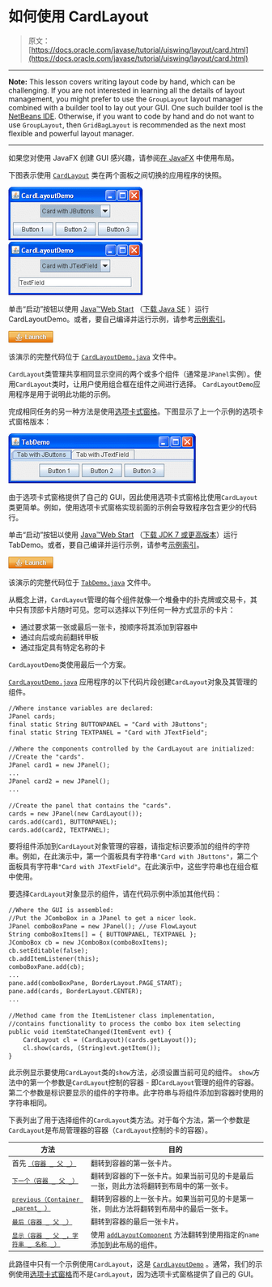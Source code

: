 # 如何使用 CardLayout

> 原文： [https://docs.oracle.com/javase/tutorial/uiswing/layout/card.html](https://docs.oracle.com/javase/tutorial/uiswing/layout/card.html)

* * *

**Note:** This lesson covers writing layout code by hand, which can be challenging. If you are not interested in learning all the details of layout management, you might prefer to use the `GroupLayout` layout manager combined with a builder tool to lay out your GUI. One such builder tool is the [NetBeans IDE](../learn/index.html). Otherwise, if you want to code by hand and do not want to use `GroupLayout`, then `GridBagLayout` is recommended as the next most flexible and powerful layout manager.

* * *

如果您对使用 JavaFX 创建 GUI 感兴趣，请参阅[在 JavaFX](https://docs.oracle.com/javase/8/javafx/layout-tutorial/index.html) 中使用布局。

下图表示使用 [`CardLayout`](https://docs.oracle.com/javase/8/docs/api/java/awt/CardLayout.html) 类在两个面板之间切换的应用程序的快照。

![A snapshot of CardLayoutDemo](img/26aec8afefd1f2f5326323d57942ca0a.jpg) ![Another snapshot of CardLayoutDemo](img/3b53a2bceda4ff23a72ba9b204c40c0b.jpg)

单击“启动”按钮以使用 [Java™Web Start](http://www.oracle.com/technetwork/java/javase/javawebstart/index.html) （[下载 Java SE](http://www.oracle.com/technetwork/java/javase/downloads/index.html) ）运行 CardLayoutDemo。或者，要自己编译并运行示例，请参考[示例索引](../examples/layout/index.html#CardLayoutDemo)。

[![Launches the CardLayoutDemo application](img/4707a69a17729d71c56b2bdbbb4cc61c.jpg)](https://docs.oracle.com/javase/tutorialJWS/samples/uiswing/CardLayoutDemoProject/CardLayoutDemo.jnlp)

该演示的完整代码位于 [`CardLayoutDemo.java`](../examples/layout/CardLayoutDemoProject/src/layout/CardLayoutDemo.java) 文件中。

`CardLayout`类管理共享相同显示空间的两个或多个组件（通常是`JPanel`实例）。使用`CardLayout`类时，让用户使用组合框在组件之间进行选择。 `CardLayoutDemo`应用程序是用于说明此功能的示例。

完成相同任务的另一种方法是使用[选项卡式窗格](../components/tabbedpane.html)。下图显示了上一个示例的选项卡式窗格版本：

![A snapshot of TabDemo](img/0da84c9eda881e73f8a254ae9ab6f61c.jpg)

由于选项卡式窗格提供了自己的 GUI，因此使用选项卡式窗格比使用`CardLayout`类更简单。例如，使用选项卡式窗格实现前面的示例会导致程序包含更少的代码行。

单击“启动”按钮以使用 [Java™Web Start](http://www.oracle.com/technetwork/java/javase/javawebstart/index.html) （[下载 JDK 7 或更高版本](http://www.oracle.com/technetwork/java/javase/downloads/index.html)）运行 TabDemo。或者，要自己编译并运行示例，请参考[示例索引](../examples/layout/index.html#TabDemo)。

[![Launches the TabDemo application](img/4707a69a17729d71c56b2bdbbb4cc61c.jpg)](https://docs.oracle.com/javase/tutorialJWS/samples/uiswing/TabDemoProject/TabDemo.jnlp)

该演示的完整代码位于 [`TabDemo.java`](../examples/layout/TabDemoProject/src/layout/TabDemo.java) 文件中。

从概念上讲，`CardLayout`管理的每个组件就像一个堆叠中的扑克牌或交易卡，其中只有顶部卡片随时可见。您可以选择以下列任何一种方式显示的卡片：

*   通过要求第一张或最后一张卡，按顺序将其添加到容器中
*   通过向后或向前翻转甲板
*   通过指定具有特定名称的卡

`CardLayoutDemo`类使用最后一个方案。

[`CardLayoutDemo.java`](../examples/layout/CardLayoutDemoProject/src/layout/CardLayoutDemo.java) 应用程序的以下代码片段创建`CardLayout`对象及其管理的组件。

```
//Where instance variables are declared:
JPanel cards;
final static String BUTTONPANEL = "Card with JButtons";
final static String TEXTPANEL = "Card with JTextField";

//Where the components controlled by the CardLayout are initialized:
//Create the "cards".
JPanel card1 = new JPanel();
...
JPanel card2 = new JPanel();
...

//Create the panel that contains the "cards".
cards = new JPanel(new CardLayout());
cards.add(card1, BUTTONPANEL);
cards.add(card2, TEXTPANEL);

```

要将组件添加到`CardLayout`对象管理的容器，请指定标识要添加的组件的字符串。例如，在此演示中，第一个面板具有字符串`"Card with JButtons"`，第二个面板具有字符串`"Card with JTextField"`。在此演示中，这些字符串也在组合框中使用。

要选择`CardLayout`对象显示的组件，请在代码示例中添加其他代码：

```
//Where the GUI is assembled:
//Put the JComboBox in a JPanel to get a nicer look.
JPanel comboBoxPane = new JPanel(); //use FlowLayout
String comboBoxItems[] = { BUTTONPANEL, TEXTPANEL };
JComboBox cb = new JComboBox(comboBoxItems);
cb.setEditable(false);
cb.addItemListener(this);
comboBoxPane.add(cb);
...
pane.add(comboBoxPane, BorderLayout.PAGE_START);
pane.add(cards, BorderLayout.CENTER);
...

//Method came from the ItemListener class implementation,
//contains functionality to process the combo box item selecting
public void itemStateChanged(ItemEvent evt) {
    CardLayout cl = (CardLayout)(cards.getLayout());
    cl.show(cards, (String)evt.getItem());
}

```

此示例显示要使用`CardLayout`类的`show`方法，必须设置当前可见的组件。 `show`方法中的第一个参数是`CardLayout`控制的容器 - 即`CardLayout`管理的组件的容器。第二个参数是标识要显示的组件的字符串。此字符串与将组件添加到容器时使用的字符串相同。

下表列出了用于选择组件的`CardLayout`类方法。对于每个方法，第一个参数是`CardLayout`是布局管理器的容器（`CardLayout`控制的卡的容器）。

| 方法 | 目的 |
| --- | --- |
| 首先 [`（容器 _ 父 _）`](https://docs.oracle.com/javase/8/docs/api/java/awt/CardLayout.html#first-java.awt.Container-) | 翻转到容器的第一张卡片。 |
| [`下一个（容器 _ 父 _）`](https://docs.oracle.com/javase/8/docs/api/java/awt/CardLayout.html#next-java.awt.Container-) | 翻转到容器的下一张卡片。如果当前可见的卡是最后一张，则此方法将翻转到布局中的第一张卡。 |
| [`previous（Container _parent_ ）`](https://docs.oracle.com/javase/8/docs/api/java/awt/CardLayout.html#previous-java.awt.Container-) | 翻转到容器的上一张卡片。如果当前可见的卡是第一张，则此方法将翻转到布局中的最后一张卡。 |
| [`最后（容器 _ 父 _）`](https://docs.oracle.com/javase/8/docs/api/java/awt/CardLayout.html#last-java.awt.Container-) | 翻转到容器的最后一张卡片。 |
| [`显示（容器 _ 父 _，字符串 _ 名称 _）`](https://docs.oracle.com/javase/8/docs/api/java/awt/CardLayout.html#show-java.awt.Container-java.lang.String-) | 使用 [`addLayoutComponent`](https://docs.oracle.com/javase/8/docs/api/java/awt/CardLayout.html#addLayoutComponent-java.awt.Component-java.lang.Object-) 方法翻转到使用指定的`name`添加到此布局的组件。 |

此路径中只有一个示例使用`CardLayout`，这是 [`CardLayoutDemo`](../examples/layout/index.html#CardLayoutDemo) 。通常，我们的示例使用[选项卡式窗格](../components/tabbedpane.html)而不是`CardLayout`，因为选项卡式窗格提供了自己的 GUI。